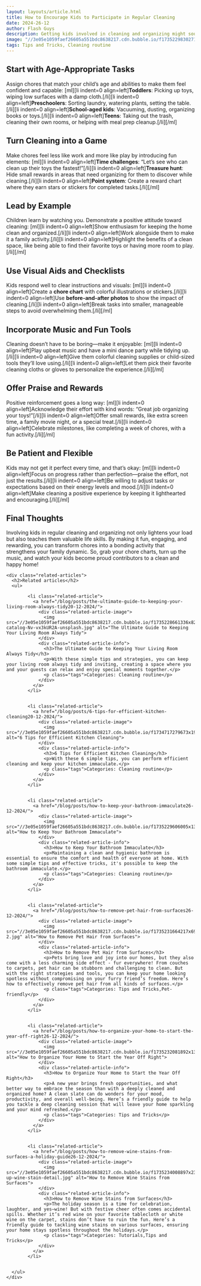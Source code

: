 ```yaml
---
layout: layouts/article.html
title: How to Encourage Kids to Participate in Regular Cleaning
date: 2024-26-12
author: Flash Guys
description: Getting kids involved in cleaning and organizing might sound like a challenge, but it’s a valuable life skill that teaches responsibility, teamwork, and pride in their surroundings. With the right approach, you can turn cleaning into a fun and rewarding activity that the whole family can enjoy. Here are some friendly tips to encourage your little ones to join in on keeping the house tidy.
image: "//3e05e1059faef26605a551bdc8638217.cdn.bubble.io/f1735229830271x681591647694456000/d7a35a818adf866417a59dd8009d8e86.png"
tags: Tips and Tricks, Cleaning routine
---
```


## Start with Age-Appropriate Tasks
Assign chores that match your child’s age and abilities to make them feel confident and capable:
[ml][li indent=0 align=left]**Toddlers**: Picking up toys, wiping low surfaces with a damp cloth.[/li][li indent=0 align=left]**Preschoolers**: Sorting laundry, watering plants, setting the table.[/li][li indent=0 align=left]**School-aged kids**: Vacuuming, dusting, organizing books or toys.[/li][li indent=0 align=left]**Teens**: Taking out the trash, cleaning their own rooms, or helping with meal prep cleanup.[/li][/ml]
## Turn Cleaning into a Game
Make chores feel less like work and more like play by introducing fun elements:
[ml][li indent=0 align=left]**Time challenges**: “Let’s see who can clean up their toys the fastest!”[/li][li indent=0 align=left]**Treasure hunt**: Hide small rewards in areas that need organizing for them to discover while cleaning.[/li][li indent=0 align=left]**Point system**: Create a reward chart where they earn stars or stickers for completed tasks.[/li][/ml]
## Lead by Example
Children learn by watching you. Demonstrate a positive attitude toward cleaning:
[ml][li indent=0 align=left]Show enthusiasm for keeping the home clean and organized.[/li][li indent=0 align=left]Work alongside them to make it a family activity.[/li][li indent=0 align=left]Highlight the benefits of a clean space, like being able to find their favorite toys or having more room to play.[/li][/ml]
## Use Visual Aids and Checklists
Kids respond well to clear instructions and visuals:
[ml][li indent=0 align=left]Create a **chore chart** with colorful illustrations or stickers.[/li][li indent=0 align=left]Use **before-and-after photos** to show the impact of cleaning.[/li][li indent=0 align=left]Break tasks into smaller, manageable steps to avoid overwhelming them.[/li][/ml]
## Incorporate Music and Fun Tools
Cleaning doesn’t have to be boring—make it enjoyable:
[ml][li indent=0 align=left]Play upbeat music and have a mini dance party while tidying up.[/li][li indent=0 align=left]Give them colorful cleaning supplies or child-sized tools they’ll love using.[/li][li indent=0 align=left]Let them pick their favorite cleaning cloths or gloves to personalize the experience.[/li][/ml]
## Offer Praise and Rewards
Positive reinforcement goes a long way:
[ml][li indent=0 align=left]Acknowledge their effort with kind words: “Great job organizing your toys!”[/li][li indent=0 align=left]Offer small rewards, like extra screen time, a family movie night, or a special treat.[/li][li indent=0 align=left]Celebrate milestones, like completing a week of chores, with a fun activity.[/li][/ml]
## Be Patient and Flexible
Kids may not get it perfect every time, and that’s okay:
[ml][li indent=0 align=left]Focus on progress rather than perfection—praise the effort, not just the results.[/li][li indent=0 align=left]Be willing to adjust tasks or expectations based on their energy levels and mood.[/li][li indent=0 align=left]Make cleaning a positive experience by keeping it lighthearted and encouraging.[/li][/ml]
## Final Thoughts
Involving kids in regular cleaning and organizing not only lightens your load but also teaches them valuable life skills. By making it fun, engaging, and rewarding, you can transform chores into a bonding activity that strengthens your family dynamic.
So, grab your chore charts, turn up the music, and watch your kids become proud contributors to a clean and happy home!


    <div class="related-articles">
      <h2>Related articles</h2>
      <ul>
        
            <li class="related-article">
              <a href="/blog/posts/the-ultimate-guide-to-keeping-your-living-room-always-tidy20-12-2024/">
                <div class="related-article-image">
                  <img src="//3e05e1059faef26605a551bdc8638217.cdn.bubble.io/f1735228661336x825098914528422400/thought-catalog-Nv-vx3kUR2A-unsplash.jpg" alt="The Ultimate Guide to Keeping Your Living Room Always Tidy">
                </div>
                <div class="related-article-info">
                  <h3>The Ultimate Guide to Keeping Your Living Room Always Tidy</h3>
                  <p>With these simple tips and strategies, you can keep your living room always tidy and inviting, creating a space where you and your guests can relax and enjoy special moments together.</p>
                  <p class="tags">Categories: Cleaning routine</p>
                </div>
              </a>
            </li>

          
            <li class="related-article">
              <a href="/blog/posts/6-tips-for-efficient-kitchen-cleaning20-12-2024/">
                <div class="related-article-image">
                  <img src="//3e05e1059faef26605a551bdc8638217.cdn.bubble.io/f1734717279673x194183628966472000/kitchen.png" alt="6 Tips for Efficient Kitchen Cleaning">
                </div>
                <div class="related-article-info">
                  <h3>6 Tips for Efficient Kitchen Cleaning</h3>
                  <p>With these 6 simple tips, you can perform efficient cleaning and keep your kitchen immaculate.</p>
                  <p class="tags">Categories: Cleaning routine</p>
                </div>
              </a>
            </li>

          
            <li class="related-article">
              <a href="/blog/posts/how-to-keep-your-bathroom-immaculate26-12-2024/">
                <div class="related-article-image">
                  <img src="//3e05e1059faef26605a551bdc8638217.cdn.bubble.io/f1735229606005x136130512563203970/bathroom.png" alt="How to Keep Your Bathroom Immaculate">
                </div>
                <div class="related-article-info">
                  <h3>How to Keep Your Bathroom Immaculate</h3>
                  <p>Maintaining a clean and hygienic bathroom is essential to ensure the comfort and health of everyone at home. With some simple tips and effective tricks, it's possible to keep the bathroom immaculate.</p>
                  <p class="tags">Categories: Cleaning routine</p>
                </div>
              </a>
            </li>

          
            <li class="related-article">
              <a href="/blog/posts/how-to-remove-pet-hair-from-surfaces26-12-2024/">
                <div class="related-article-image">
                  <img src="//3e05e1059faef26605a551bdc8638217.cdn.bubble.io/f1735231664217x691536964464594800/pets-2.jpg" alt="How to Remove Pet Hair from Surfaces">
                </div>
                <div class="related-article-info">
                  <h3>How to Remove Pet Hair from Surfaces</h3>
                  <p>Pets bring love and joy into our homes, but they also come with a less charming side effect - fur everywhere! From couches to carpets, pet hair can be stubborn and challenging to clean. But with the right strategies and tools, you can keep your home looking spotless without compromising on your furry friend’s freedom. Here’s how to effectively remove pet hair from all kinds of surfaces.</p>
                  <p class="tags">Categories: Tips and Tricks,Pet-friendly</p>
                </div>
              </a>
            </li>

          
            <li class="related-article">
              <a href="/blog/posts/how-to-organize-your-home-to-start-the-year-off-right26-12-2024/">
                <div class="related-article-image">
                  <img src="//3e05e1059faef26605a551bdc8638217.cdn.bubble.io/f1735232081892x130695813371761500/part.jpg" alt="How to Organize Your Home to Start the Year Off Right">
                </div>
                <div class="related-article-info">
                  <h3>How to Organize Your Home to Start the Year Off Right</h3>
                  <p>A new year brings fresh opportunities, and what better way to embrace the season than with a deeply cleaned and organized home? A clean slate can do wonders for your mood, productivity, and overall well-being. Here’s a friendly guide to help you tackle a deep cleaning session that will leave your home sparkling and your mind refreshed.</p>
                  <p class="tags">Categories: Tips and Tricks</p>
                </div>
              </a>
            </li>

          
            <li class="related-article">
              <a href="/blog/posts/how-to-remove-wine-stains-from-surfaces-a-holiday-guide26-12-2024/">
                <div class="related-article-image">
                  <img src="//3e05e1059faef26605a551bdc8638217.cdn.bubble.io/f1735234008897x233981587408311780/close-up-wine-stain-detail.jpg" alt="How to Remove Wine Stains from Surfaces">
                </div>
                <div class="related-article-info">
                  <h3>How to Remove Wine Stains from Surfaces</h3>
                  <p>The holiday season is a time for celebration, laughter, and yes—wine! But with festive cheer often comes accidental spills. Whether it’s red wine on your favorite tablecloth or white wine on the carpet, stains don’t have to ruin the fun. Here’s a friendly guide to tackling wine stains on various surfaces, ensuring your home stays spotless throughout the holidays.</p>
                  <p class="tags">Categories: Tutorials,Tips and Tricks</p>
                </div>
              </a>
            </li>

          
      </ul>
    </div>
    